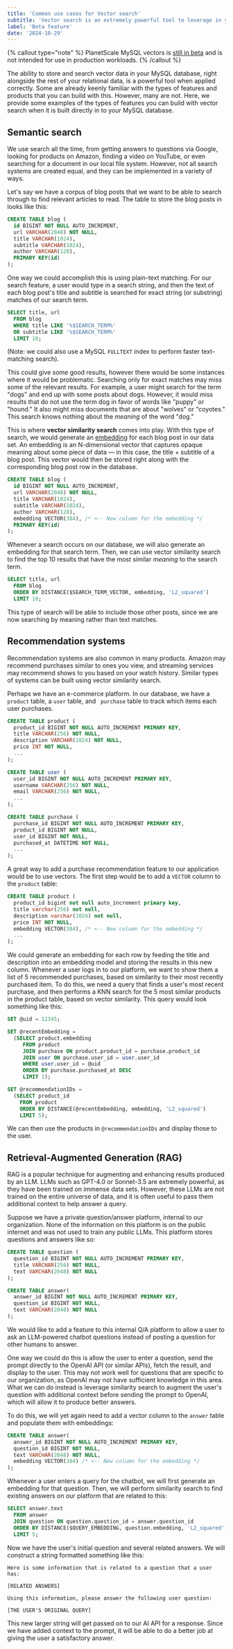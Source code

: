```yaml
---
title: 'Common use cases for Vector search'
subtitle: 'Vector search is an extremely powerful tool to leverage in your database. Learn common ways to use it to improve your product.'
label: 'Beta feature'
date: '2024-10-29'
---
```


{% callout type="note" %}
PlanetScale MySQL vectors is [still in beta](/docs/vectors/overview) and is not intended for use in production workloads.
{% /callout %}

The ability to store and search vector data in your MySQL database, right alongside the rest of your relational data, is a powerful tool when applied correctly.
Some are already keenly familiar with the types of features and products that you can build with this.
However, many are not.
Here, we provide some examples of the types of features you can build with vector search when it is built directly in to your MySQL database.

## Semantic search

We use search all the time, from getting answers to questions via Google, looking for products on Amazon, finding a video on YouTube, or even searching for a document in our local file system.
However, not all search systems are created equal, and they can be implemented in a variety of ways.

Let's say we have a corpus of blog posts that we want to be able to search through to find relevant articles to read.
The table to store the blog posts in looks like this:

```sql
CREATE TABLE blog (
  id BIGINT NOT NULL AUTO_INCREMENT,
  url VARCHAR(2048) NOT NULL,
  title VARCHAR(1024),
  subtitle VARCHAR(1024),
  author VARCHAR(128),
  PRIMARY KEY(id)
);
```

One way we could accomplish this is using plain-text matching.
For our search feature, a user would type in a search string, and then the text of each blog post's title and subtitle is searched for exact string (or substring) matches of our search term.

```sql
SELECT title, url
  FROM blog
  WHERE title LIKE '%$SEARCH_TERM%'
  OR subtitle LIKE '%$SEARCH_TERM%'
  LIMIT 10;
```

(Note: we could also use a MySQL `FULLTEXT` index to perform faster text-matching search).

This could give some good results, however there would be some instances where it would be problematic.
Searching only for exact matches may miss some of the relevant results.
For example, a user might search for the term "dogs" and end up with some posts about dogs.
However, it would miss results that do not use the term dog in favor of words like "puppy" or "hound."
It also might miss documents that are about "wolves" or "coyotes."
This search knows nothing about the _meaning_ of the word "dog."

This is where **vector similarity search** comes into play.
With this type of search, we would generate an [embedding](/docs/vectors/terminology-and-concepts#vector-embedding-) for each blog post in our data set.
An embedding is an N-dimensional vector that captures opaque meaning about some piece of data &mdash; in this case, the title + subtitle of a blog post.
This vector would then be stored right along with the corresponding blog post row in the database.

```sql
CREATE TABLE blog (
  id BIGINT NOT NULL AUTO_INCREMENT,
  url VARCHAR(2048) NOT NULL,
  title VARCHAR(1024),
  subtitle VARCHAR(1024),
  author VARCHAR(128),
  embedding VECTOR(384), /* <-- New column for the embedding */
  PRIMARY KEY(id)
);
```

Whenever a search occurs on our database, we will also generate an embedding for that search term.
Then, we can use vector similarity search to find the top 10 results that have the most similar _meaning_ to the search term.

```sql
SELECT title, url
  FROM blog
  ORDER BY DISTANCE($SEARCH_TERM_VECTOR, embedding, 'L2_squared')
  LIMIT 10;
```

This type of search will be able to include those other posts, since we are now searching by meaning rather than text matches.

## Recommendation systems

Recommendation systems are also common in many products.
Amazon may recommend purchases similar to ones you view, and streaming services may recommend shows to you based on your watch history.
Similar types of systems can be built using vector similarity search.

Perhaps we have an e-commerce platform.
In our database, we have a `product` table, a `user` table, and ` purchase` table to track which items each user purchases.

```sql
CREATE TABLE product (
  product_id BIGINT NOT NULL AUTO_INCREMENT PRIMARY KEY,
  title VARCHAR(256) NOT NULL,
  description VARCHAR(1024) NOT NULL,
  price INT NOT NULL,
  ...
);

CREATE TABLE user (
  user_id BIGINT NOT NULL AUTO_INCREMENT PRIMARY KEY,
  username VARCHAR(256) NOT NULL,
  email VARCHAR(256) NOT NULL,
  ...
);

CREATE TABLE purchase (
  purchase_id BIGINT NOT NULL AUTO_INCREMENT PRIMARY KEY,
  product_id BIGINT NOT NULL,
  user_id BIGINT NOT NULL,
  purchased_at DATETIME NOT NULL,
  ...
);
```

A great way to add a purchase recommendation feature to our application would be to use vectors.
The first step would be to add a `VECTOR` column to the `product` table:

```sql
CREATE TABLE product (
  product_id bigint not null auto_increment primary key,
  title varchar(256) not null,
  description varchar(1024) not null,
  price INT NOT NULL,
  embedding VECTOR(384), /* <-- New column for the embedding */
  ...
);
```

We could generate an embedding for each row by feeding the title and description into an embedding model and storing the results in this new column.
Whenever a user logs in to our platform, we want to show them a list of 5 recommended purchases, based on similarity to their most recently purchased item.
To do this, we need a query that finds a user's most recent purchase, and then performs a KNN search for the 5 most similar products in the product table, based on vector similarity.
This query would look something like this:

```sql
SET @uid = 12345;

SET @recentEmbedding =
  (SELECT product.embedding
     FROM product
     JOIN purchase ON product.product_id = purchase.product_id
     JOIN user ON purchase.user_id = user.user_id
     WHERE user.user_id = @uid
     ORDER BY purchase.purchased_at DESC
     LIMIT 1);

SET @recommendationIDs =
  (SELECT product_id
    FROM product
    ORDER BY DISTANCE(@recentEmbedding, embedding, 'L2_squared')
    LIMIT 5);
```

We can then use the products in `@recommendationIDs` and display those to the user.

## Retrieval-Augmented Generation (RAG)

RAG is a popular technique for augmenting and enhancing results produced by an LLM.
LLMs such as GPT-4.0 or Sonnet-3.5 are extremely powerful, as they have been trained on immense data sets.
However, these LLMs are not trained on the entire universe of data, and it is often useful to pass them additional context to help answer a query.

Suppose we have a private question/answer platform, internal to our organization.
None of the information on this platform is on the public internet and was not used to train any public LLMs.
This platform stores questions and answers like so:

```sql
CREATE TABLE question (
  question_id BIGINT NOT NULL AUTO_INCREMENT PRIMARY KEY,
  title VARCHAR(256) NOT NULL,
  text VARCHAR(2048) NOT NULL
);

CREATE TABLE answer(
  answer_id BIGINT NOT NULL AUTO_INCREMENT PRIMARY KEY,
  question_id BIGINT NOT NULL,
  text VARCHAR(2048) NOT NULL
);
```

We would like to add a feature to this internal Q/A platform to allow a user to ask an LLM-powered chatbot questions instead of posting a question for other humans to answer.

One way we could do this is allow the user to enter a question, send the prompt directly to the OpenAI API (or similar APIs), fetch the result, and display to the user.
This may not work well for questions that are specific to our organization, as OpenAI may not have sufficient knowledge in this area.
What we can do instead is leverage similarity search to augment the user's question with additional context before sending the prompt to OpenAI, which will allow it to produce better answers.

To do this, we will yet again need to add a vector column to the `answer` table and populate them with embeddings:

```sql
CREATE TABLE answer(
  answer_id BIGINT NOT NULL AUTO_INCREMENT PRIMARY KEY,
  question_id BIGINT NOT NULL,
  text VARCHAR(2048) NOT NULL,
  embedding VECTOR(384) /* <-- New column for the embedding */
);
```

Whenever a user enters a query for the chatbot, we will first generate an embedding for that question.
Then, we will perform similarity search to find existing answers on our platform that are related to this:

```sql
SELECT answer.text
  FROM answer
  JOIN question ON question.question_id = answer.question_id
  ORDER BY DISTANCE($QUERY_EMBEDDING, question.embedding, 'L2_squared')
  LIMIT 5;
```

Now we have the user's initial question and several related answers.
We will construct a string formatted something like this:

```
Here is some information that is related to a question that a user has:

[RELATED ANSWERS]

Using this information, please answer the following user question:

[THE USER'S ORIGINAL QUERY]
```

This new larger string will get passed on to our AI API for a response.
Since we have added context to the prompt, it will be able to do a better job at giving the user a satisfactory answer.
